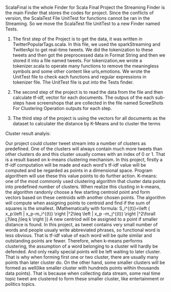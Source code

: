  ScalaFinal is the whole Finder for Scala Final Project
 the Streaming Finder is the main Finder that stores the codes for project.
 Since the conflicts of version, the ScalaTest File UnitTest for functions cannot be ran in the Streaming. So we move the ScalaTest file  UnitTest to a new Finder named Tests.

1. The first step of the Project is to get the data, it was written in TwitterPopularTags.scala. In this file, we used the sparkStreaming    and TwitterApi to get real-time tweets. We did the tokenization to these tweets and then got the preprocessed data in Format String      and then we stored it into a file named tweets. For tokenization,we wrote a tokenizer.scala to operate many functions to remove the      meaningless symbols and some other content like urls,emotions. We wrote the UnitTest file to check each functions and regular            expressions in tokenizer file. The UnitTest file is put into the Tests finder. 

2. The second step of the project is to read the data from the file and then calculate tf-idf, vector for each documents. The outpus of     the each sub-steps have screenshops that are collected in the file named ScreeShots For Clustering Operation outputs for each step.

3. The third step of the project is using the vectors for all documents as the dataset to calculater the distance by K-Means and to         cluster the terms



Cluster result analyis:

Our project could cluster tweet stream into a number of clusters as predefined. One of the clusters will always contain much more tweets than other clusters do and this cluster usually comes with an index of 0 or 1. That is a result based on k-means clustering mechanism.
In this project, firstly a tf-idf computation will be made and each word's tf-idf value will be computed and be regarded as points in a dimensional space. Program algorithem will use these this value points to do further action.
K-means: one of the most commonly used clustering algorithm that cluster data points into predefined number of clusters. When realize this clusting in k-means, the algorithm randonly choose a few starting centroid point and form vectors based on these centroids with another chosen points. The algorithm will compute when assigning points to centroid and find if the sum of squares is the smallest. 
(Mathematically with formula: S_i^{(t)}=\left \{ x_p:\left \| x_p-m_i^{(t)} \right \|^2\leq \left \| x_p -m_j^{(t)} \right \|^2\forall j,1\leq j\leq k \right \}) A new centriod will be assigned to a point if smaller distance is found.
In this project, as tweet contains very small number of words and people usualy write abbreviated phrases, so functional word is less obvious. That is tf-idf value of each word will be quite similar and outstanding points are fewer. Therefore, when k-means performs clustering, the assumption of a word belonging to a cluster will hardly be defended. And only really special points will be left waiting to later cluster. That is why when forming first one or two cluster, there are usually many points than later cluster do. 
On the other hand, some smaller clusters will be formed as well(like smaller cluster with hundreds points within thousands data points). That is because when collecting data stream, some real time topic tweet are clustered to form these smaller cluster, like entertainment or politics topics. 




